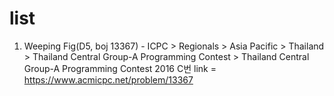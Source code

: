 # list #
1. Weeping Fig(D5, boj 13367) - ICPC > Regionals > Asia Pacific > Thailand > Thailand Central Group-A Programming Contest > Thailand Central Group-A Programming Contest 2016 C번
   link = https://www.acmicpc.net/problem/13367
